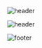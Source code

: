 ![header](https://capsule-render.vercel.app/api?text=JJongGit&animation=twinkling)

![header](https://capsule-render.vercel.app/api?type=rounded&color=gradient&text=%20asdf%20&height=300&fontSize=100&textBg=true)


![footer](https://capsule-render.vercel.app/api?section=footer)
